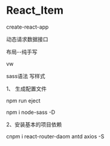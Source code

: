# React_Item
  create-react-app
  
  动态请求数据接口
  
  布局--纯手写
  
  vw
  
  sass语法 写样式
 
1、 生成配置文件
  
  npm run eject
  
  npm i node-sass -D


2、安装基本的项目依赖
  
  cnpm i react-router-daom antd axios -S
